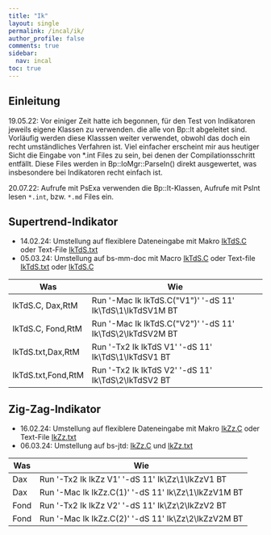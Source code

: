 ```yaml
---
title: "Ik"
layout: single
permalink: /incal/ik/
author_profile: false
comments: true
sidebar:
  nav: incal
toc: true  
---
```


## Einleitung

19.05.22: Vor einiger Zeit hatte ich begonnen, für den Test von Indikatoren jeweils eigene Klassen zu verwenden. die alle von Bp::It abgeleitet sind. Vorläufig werden diese Klasssen weiter verwendet, obwohl das doch ein recht umständliches Verfahren ist. Viel einfacher erscheint mir aus heutiger Sicht die Eingabe von *.int Files zu sein, bei denen der Compilationsschritt entfällt. Diese Files werden in Bp::IoMgr::ParseIn() direkt ausgewertet, was insbesondere bei Indikatoren recht einfach ist.

20.07.22: Aufrufe mit PsExa verwenden die Bp::It-Klassen, Aufrufe mit PsInt lesen ````*.int````, bzw. ````*.md```` Files ein.

<!-- @section WkIkTdS Supertrend-Indikator -->
## Supertrend-Indikator

<!-- - 30.07.22: @ref IkTdS

Was | Wie
---- | -------------
Bp::ItTdS:| PsExa 'IkTt,TdS,V2' '-dS 11' Ik\\TdS\\2\\IkTdSV2 BTD
IkTdS.md, Dax| PsInt 'Ik\\IkTdS,V1' '-dS 11' Ik\\TdS\\1\\IkTdSV1 BTD
IkTdS.md, Dax,RtM| PsInt 'Ik\\IkTdS,V1' '-dS 11' Ik\\TdS\\1\\IkTdSV1T BT
IkTdS.md, Dax, mit Glättung| PsInt 'Ik\\IkTdS,V11' '-dS 11' Ik\\TdS\\1\\IkTdSV11 BTD
IkTdS.md:| PsInt 'Ik\\IkTdS,V2' '-dS 11' Ik\\TdS\\2\\IkTdSV2 BTD -->

- 14.02.24: Umstellung auf flexiblere Dateneingabe mit Makro
[IkTdS.C](file:///C:/Users/User/BsTd/Src/Work/In/Ik/IkTdS.C) oder Text-File
[IkTdS.txt](file:///C:/Users/User/BsTd/Src/Work/In/Ik/IkTdS.txt)
- 05.03.24: Umstellung auf bs-mm-doc mit Macro
[IkTdS.C](./ik/IkTdS.C) oder Text-file
[IkTdS.txt](./ik/IkTdS.txt) oder
[IkTdS.C](file:///C:/Users/User/BsTd/BsWb/bs-mm/incal/ik/IkTdS.C)
 
<!-- [IkTdS.C](C:/Users/User/BsTd/BsWb/bs-jtd/coll/_ik/IkTdS.C) und
[IkTdS.txt](C:/Users/User/BsTd/BsWb/bs-jtd/coll/_ik/IkTdS.txt), bzw. 
[IkTdS_C.txt](/ik/IkTdS_C.txt) und
[IkTdS.txt](/ik/IkTdS.txt) sowie
und
[IkTdS.C](/ik/IkTdS.C)
und
{% for fc in site.static_files %}
  {% if fc.path contains 'incal/ik/IkTdS.C' %}
    {{ fc.name }}
  {% endif %}
{% endfor %}
[IkTdS.txt](../../coll/_ik/IkTdS.txt)
[IkTdS.txt](http://localhost:4000/coll/_inda/IkTdS.txt)
[IkTdS](IkTdS.md)
[IkTdS.md](//_iks/IkTdS.html)
[IkTdS.C](C:/Users/User/BsTd/BsWb/bs-jtd/docs/_inda/ik/IkTdS.txt)
[IkTdS.txt](File.join(File.dirname(__FILE__), '../../_inda/ik/IkTdS.txt') -->

Was | Wie
---- | -------------
IkTdS.C, Dax,RtM| Run '-Mac Ik IkTdS.C("V1")' '-dS 11' Ik\\TdS\\1\\IkTdSV1M BT
IkTdS.C, Fond,RtM| Run '-Mac Ik IkTdS.C("V2")' '-dS 11' Ik\\TdS\\2\\IkTdSV2M BT
IkTdS.txt,Dax,RtM| Run '-Tx2 Ik IkTdS V1' '-dS 11' Ik\\TdS\\1\\IkTdSV1 BT
IkTdS.txt,Fond,RtM| Run '-Tx2 Ik IkTdS V2' '-dS 11' Ik\\TdS\\2\\IkTdSV2 BT



<!-- @section WkIkZz Zig-Zag-Indikator -->
## Zig-Zag-Indikator

<!-- \subpage IkZz
Was | Wie
---- | -------------
Dax| PsInt 'Ik\\IkZz,V1' '-dS 11' Ik\\Zz\\1\\IkZzV1 BTD
Fond| PsInt 'Ik\\IkZz,V2' '-dS 11' Ik\\Zz\\2\\IkZzV2 BTD -->

- 16.02.24: Umstellung auf flexiblere Dateneingabe mit Makro
[IkZz.C](file:///C:/Users/User/BsTd/Src/Work/In/Ik/IkZz.C) oder Text-File
[IkZz.txt](file:///C:/Users/User/BsTd/Src/Work/In/Ik/IkZz.txt)
- 06.03.24: Umstellung auf bs-jtd:
[IkZz.C](/ik/IkZz.C) und
[IkZz.txt](/ik/IkZz.txt) 
<!-- und
[IkTdS_C_txt](/ik/IkZz_C.txt) -->

<!-- [IkZz.C](C:/Users/User/BsTd/BsWb/bs-jtd/coll/_ik/IkZz.C) und
[IkZz.txt](C:/Users/User/BsTd/BsWb/bs-jtd/coll/_ik/IkZz.txt) -->


Was | Wie
---- | -------------
Dax| Run '-Tx2 Ik IkZz V1' '-dS 11' Ik\\Zz\\1\\IkZzV1 BT
Dax| Run '-Mac Ik IkZz.C(1)' '-dS 11' Ik\\Zz\\1\\IkZzV1M BT
Fond| Run '-Tx2 Ik IkZz V2' '-dS 11' Ik\\Zz\\2\\IkZzV2 BT
Fond| Run '-Mac Ik IkZz.C(2)' '-dS 11' Ik\\Zz\\2\\IkZzV2M BT
